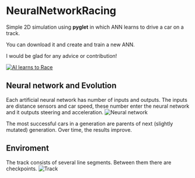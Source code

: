 # NeuralNetworkRacing
Simple 2D simulation using **pyglet** in which ANN learns to drive a car on a track.

You can download it and create and train a new ANN.

I would be glad for any advice or contribution!

[![AI learns to Race](https://yt-embed.herokuapp.com/embed?v=B0ptl-NChJQ)](https://youtu.be/B0ptl-NChJQ "AI learns to Race")

## Neural network and Evolution
Each artificial neural network has number of inputs and outputs. 
The inputs are distance sensors and car speed, these number enter the neural network and it outputs steering and acceleration.
![Neural network](http://www.brez.cz/projects/nn-racing/nnracing_example2.png)

The most successful cars in a generation are parents of next (slightly mutated) generation.
Over time, the results improve.

## Enviroment
The track consists of several line segments. Between them there are checkpoints.
![Track](http://www.brez.cz/projects/nn-racing/nnracing_example1.png)
